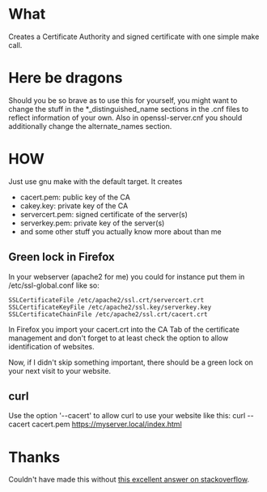 # What
Creates a Certificate Authority and signed certificate with one simple make call.

# Here be dragons
Should you be so brave as to use this for yourself, you might want to change the stuff in the *_distinguished_name sections in the .cnf files to reflect information of your own.
Also in openssl-server.cnf you should additionally change the alternate_names section.

# HOW
Just use gnu make with the default target. It creates
* cacert.pem: public key of the CA
* cakey.key: private key of the CA
* servercert.pem: signed certificate of the server(s)
* serverkey.pem: private key of the server(s)
* and some other stuff you actually know more about than me

## Green lock in Firefox
In your webserver (apache2 for me) you could for instance put them in /etc/ssl-global.conf like so:

    SSLCertificateFile /etc/apache2/ssl.crt/servercert.crt
    SSLCertificateKeyFile /etc/apache2/ssl.key/serverkey.key
    SSLCertificateChainFile /etc/apache2/ssl.crt/cacert.crt

In Firefox you import your cacert.crt into the CA Tab of the certificate management and don't forget to at least check the option to allow identification of websites.

Now, if I didn't skip something important, there should be a green lock on your next visit to your website.

## curl
Use the option '--cacert' to allow curl to use your website like this:
    curl --cacert cacert.pem https://myserver.local/index.html

# Thanks
Couldn't have made this without [this excellent answer on stackoverflow](https://stackoverflow.com/questions/21297139/how-do-you-sign-a-certificate-signing-request-with-your-certification-authority/21340898#21340898). 
